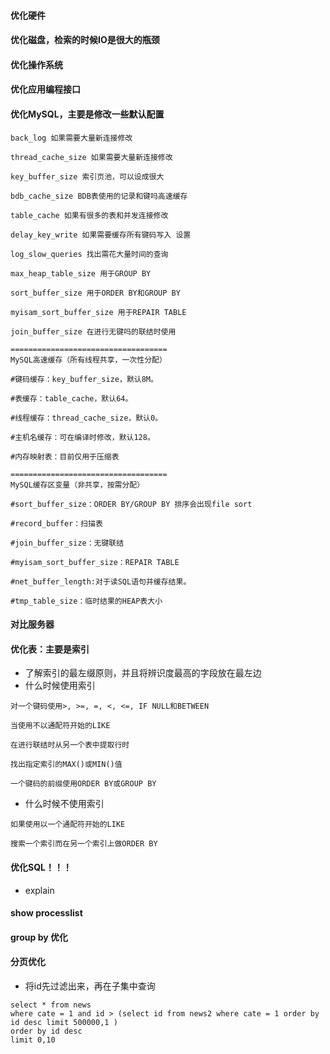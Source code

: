 #### 优化硬件
#### 优化磁盘，检索的时候IO是很大的瓶颈
#### 优化操作系统
#### 优化应用编程接口
#### 优化MySQL，主要是修改一些默认配置
```text
back_log 如果需要大量新连接修改

thread_cache_size 如果需要大量新连接修改

key_buffer_size 索引页池，可以设成很大

bdb_cache_size BDB表使用的记录和键吗高速缓存

table_cache 如果有很多的表和并发连接修改

delay_key_write 如果需要缓存所有键码写入 设置

log_slow_queries 找出需花大量时间的查询

max_heap_table_size 用于GROUP BY

sort_buffer_size 用于ORDER BY和GROUP BY

myisam_sort_buffer_size 用于REPAIR TABLE

join_buffer_size 在进行无键吗的联结时使用

===================================
MySQL高速缓存（所有线程共享，一次性分配）

#键码缓存：key_buffer_size，默认8M。

#表缓存：table_cache，默认64。

#线程缓存：thread_cache_size，默认0。

#主机名缓存：可在编译时修改，默认128。

#内存映射表：目前仅用于压缩表

===================================
MySQL缓存区变量（非共享，按需分配）

#sort_buffer_size：ORDER BY/GROUP BY 排序会出现file sort

#record_buffer：扫描表

#join_buffer_size：无键联结

#myisam_sort_buffer_size：REPAIR TABLE

#net_buffer_length:对于读SQL语句并缓存结果。

#tmp_table_size：临时结果的HEAP表大小
```
#### 对比服务器
#### 优化表：主要是索引
- 了解索引的最左缀原则，并且将辨识度最高的字段放在最左边
- 什么时候使用索引
```text
对一个键码使用>, >=, =, <, <=, IF NULL和BETWEEN

当使用不以通配符开始的LIKE

在进行联结时从另一个表中提取行时

找出指定索引的MAX()或MIN()值

一个键码的前缀使用ORDER BY或GROUP BY

```
- 什么时候不使用索引
```text
如果使用以一个通配符开始的LIKE

搜索一个索引而在另一个索引上做ORDER BY

```

#### 优化SQL！！！
- explain
#### show processlist

#### group by 优化
#### 分页优化
- 将id先过滤出来，再在子集中查询
```text
select * from news
where cate = 1 and id > (select id from news2 where cate = 1 order by id desc limit 500000,1 ) 
order by id desc 
limit 0,10
```
